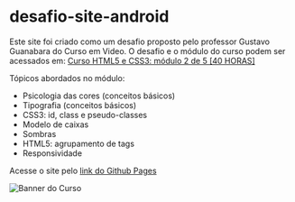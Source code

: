 # desafio-site-android
Este site foi criado como um desafio proposto pelo professor Gustavo Guanabara do Curso em Video.
O desafio e o módulo do curso podem ser acessados em: [Curso HTML5 e CSS3: módulo 2 de 5 [40 HORAS]](https://www.cursoemvideo.com/curso/curso-html5-e-css3-modulo-2-de-5-40-horas/)

Tópicos abordados no módulo:

- Psicologia das cores (conceitos básicos)
- Tipografia (conceitos básicos)
- CSS3: id, class e pseudo-classes
- Modelo de caixas
- Sombras
- HTML5: agrupamento de tags
- Responsividade

Acesse o site pelo [link do Github Pages](https://ogiratech.github.io/desafio-site-android/)


![Banner do Curso](https://scontent.fplu17-1.fna.fbcdn.net/v/t1.6435-9/82068026_2666905313378773_5446343737661718528_n.png?_nc_cat=107&ccb=1-7&_nc_sid=dd9801&_nc_ohc=b17x2g_aeKcAX9vKyxz&_nc_ht=scontent.fplu17-1.fna&oh=00_AfD2sHtLSiOohy3u73QfWo9jxVozedT6uyCnx1psPgD62g&oe=639EE7BB)

